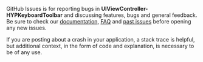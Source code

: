 GitHub Issues is for reporting bugs in **UIViewController-HYPKeyboardToolbar** and discussing features, bugs and general feedback. Be sure to check our [documentation](http://cocoadocs.org/docsets/UIViewController-HYPKeyboardToolbar), [FAQ](https://github.com/hyperoslo/UIViewController-HYPKeyboardToolbar/wiki/FAQ) and [past issues](https://github.com/hyperoslo/UIViewController-HYPKeyboardToolbar/issues?state=closed) before opening any new issues.

If you are posting about a crash in your application, a stack trace is helpful, but additional context, in the form of code and explanation, is necessary to be of any use.
